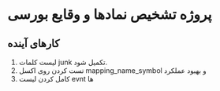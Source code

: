 # پروژه تشخیص نمادها و وقایع بورسی

## کارهای آینده
1. لیست کلمات junk تکمیل شود.
2. تست کردن روی اکسل mapping_name_symbol و بهبود عملکرد
3. کامل کردن لیست evnt ها
